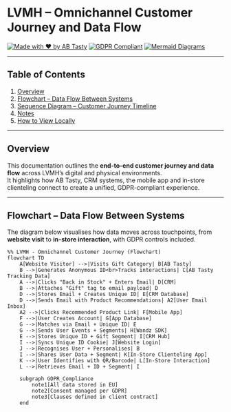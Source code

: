 # LVMH – Omnichannel Customer Journey and Data Flow

[![Made with ❤️ by AB Tasty](https://img.shields.io/badge/Made%20with%20%E2%9D%A4%EF%B8%8F%20by-AB%20Tasty-red.svg)](https://www.abtasty.com)
[![GDPR Compliant](https://img.shields.io/badge/GDPR-Compliant-green.svg)](#)
[![Mermaid Diagrams](https://img.shields.io/badge/Visualised%20with-Mermaid-blue.svg)](https://mermaid.js.org)

---

## Table of Contents
1. [Overview](#overview)
2. [Flowchart – Data Flow Between Systems](#flowchart--data-flow-between-systems)
3. [Sequence Diagram – Customer Journey Timeline](#sequence-diagram--customer-journey-timeline)
4. [Notes](#notes)
5. [How to View Locally](#how-to-view-locally)

---

## Overview

This documentation outlines the **end-to-end customer journey and data flow** across LVMH’s digital and physical environments.  
It highlights how AB Tasty, CRM systems, the mobile app and in-store clienteling connect to create a unified, GDPR-compliant experience.

---

## Flowchart – Data Flow Between Systems

The diagram below visualises how data moves across touchpoints, from **website visit** to **in-store interaction**, with GDPR controls included.

```mermaid
%% LVMH - Omnichannel Customer Journey (Flowchart)
flowchart TD
    A[Website Visitor] -->|Visits Gift Category| B[AB Tasty]
    B -->|Generates Anonymous ID<br>Tracks interactions| C[AB Tasty Tracking Data]
    A -->|Clicks "Back in Stock" + Enters Email| D[CRM]
    B -->|Attaches "Gift" tag to email payload| D
    D -->|Stores Email + Creates Unique ID| E[CRM Database]
    D -->|Sends Email with Product Recommendations| A2[User Email Inbox]
    A2 -->|Clicks Recommended Product Link| F[Mobile App]
    F -->|User Creates Account| G[App Database]
    G -->|Matches via Email + Unique ID| E
    G -->|Sends User Events + Segments| H[Wandz SDK]
    E -->|Stores Unique ID + Gift Segment| I[CRM Hub]
    I -->|Syncs Unique ID Cookie| J[Website Login]
    J -->|Recognises User + Personalises| B
    I -->|Shares User Data + Segment| K[In-Store Clienteling App]
    K -->|User Identifies with QR/Barcode| L[In-Store Interaction]
    L -->|Retrieves Email + ID + Segment| I

    subgraph GDPR_Compliance
        note1[All data stored in EU]
        note2[Consent managed per GDPR]
        note3[Clauses defined in client contract]
    end

